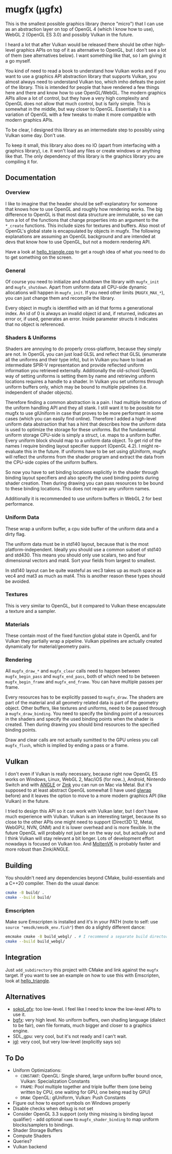 # mugfx (µgfx)

This is the smallest possible graphics library (hence "micro") that I can use as an abstraction layer on top of OpenGL 4 (which I know how to use), WebGL 2 (OpenGL ES 3.0) and possibly Vulkan in the future.

I heard a lot that after Vulkan would be released there should be other high-level graphics APIs on top of it as alternative to OpenGL, but I don't see a lot of them (see alternatives below). I want something like that, so I am giving it a go myself.

You kind of need to read a book to understand how Vulkan works and if you want to use a graphics API abstraction library that supports Vulkan, you almost always need to understand Vulkan too, which imho defeats the point of the library. This is intended for people that have rendered a few things here and there and know how to use OpenGL/WebGL. The modern graphics APIs allow a lot of control, but they have a very high complexity and OpenGL does not allow that much control, but is fairly simple. This is somewhat in the middle, but way closer to OpenGL. Essentially it is a variation of OpenGL with a few tweaks to make it more compatible with modern graphics APIs.

To be clear, I designed this library as an intermediate step to possibly using Vulkan some day. Don't use.

To keep it small, this library also does no IO (apart from interfacing with a graphics library), i.e. it won't load any files or create windows or anything like that. The only dependency of this library is the graphics library you are compiling it for.

## Documentation

### Overview

I like to imagine that the header should be self-explanatory for someone that knows how to use OpenGL and roughly how rendering works. The big difference to OpenGL is that most data structure are immutable, so we can turn a lot of the functions that change properties into an argument to the `*_create` functions. This include sizes for textures and buffers. Also most of OpenGL's global state is encapsulated by objects in mugfx. The following explanations are assuming an OpenGL background and are intended at devs that know how to use OpenGL, but not a modern rendering API.

Have a look at [hello_triangle.cpp](examples/hello_triangle.cpp) to get a rough idea of what you need to do to get something on the screen.

### General

Of course you need to initialize and shutdown the library with `mugfx_init` and `mugfx_shutdown`. Apart from uniform data all CPU-side dynamic allocations will happen in `mugfx_init`. If you need other limits (`MUGFX_MAX_*`), you can just change them and recompile the library.

Every object in mugfx is identified with an id that forms a generational index. An id of 0 is always an invalid object id and, if returned, indicates an error or, if used, generates an error. Inside parameter structs it indicates that no object is referenced.

### Shaders & Uniforms

Shaders are annoying to do properly cross-platform, because they simply are not. In OpenGL you can just load GLSL and reflect that GLSL (enumerate all the uniforms and their type info), but in Vulkan you have to load an intermediate SPIR-V representation and provide reflected uniform information you retrieved externally. Additionally the old-school OpenGL way of setting uniforms is setting them by name and retrieving uniform locations requires a handle to a shader. In Vulkan you set uniforms through uniform buffers only, which may be bound to multiple pipelines (i.e. independent of shader objects).

Therefore finding a common abstraction is a pain. I had multiple iterations of the uniform handling API and they all stank. I still want it to be possible for mugfx to use glUniform in case that proves to be more performant in some cases (which you can easily find online). Therefore I added a high-level uniform data abstraction that has a hint that describes how the uniform data is used to optimize the storage for these uniforms. But the fundamental uniform storage CPU-side is simply a struct, i.e. maps to a uniform buffer. Every uniform block should map to a uniform data object. To get rid of the names I require binding layout specifier support (OpenGL 4.2). I might re-evaluate this in the future. If uniforms have to be set using glUniform, mugfx will reflect the uniforms from the shader program and extract the data from the CPU-side copies of the uniform buffers.

So now you have to set binding locations explicitly in the shader through binding layout specifiers and also specify the used binding points during shader creation. Then during drawing you can pass resources to be bound to these binding locations. This does not require any uniform names.

Additionally it is recommended to use uniform buffers in WebGL 2 for best performance.

### Uniform Data

These wrap a uniform buffer, a cpu side buffer of the uniform data and a dirty flag.

The uniform data must be in std140 layout, because that is the most platform-independent. Ideally you should use a common subset of std140 and std430. This means you should only use scalars, two and four dimensional vectors and mat4. Sort your fields from largest to smallest.

In std140 layout can be quite wasteful as vec3 takes up as much space as vec4 and mat3 as much as mat4. This is another reason these types should be avoided.

### Textures

This is very similar to OpenGL, but it compared to Vulkan these encapsulate a texture and a sampler.

### Materials

These contain most of the fixed function global state in OpenGL and for Vulkan they partially wrap a pipeline. Vulkan pipelines are actually created dynamically for material/geometry pairs.

### Rendering

All `mugfx_draw_*` and `mugfx_clear` calls need to happen between `mugfx_begin_pass` and `mugfx_end_pass`, both of which need to be between `mugfx_begin_frame` and `mugfx_end_frame`. You can have multiple passes per frame.

Every resources has to be explicitly passed to `mugfx_draw`. The shaders are part of the material and all geometry related data is part of the geometry object. Other buffers, like textures and uniforms, need to be passed through a `mugfx_draw_binding`. You need to specify the binding point of a resources in the shaders and specify the used binding points when the shader is created. Then during drawing you should bind resources to the specified binding points.

Draw and clear calls are not actually sumitted to the GPU unless you call `mugfx_flush`, which is implied by ending a pass or a frame.

## Vulkan

I don't even if Vulkan is really necessary, because right now OpenGL ES works on Windows, Linux, WebGL 2, Mac/iOS (for now..), Android, Nintendo Switch and with [ANGLE](https://github.com/google/angle) or [Zink](https://docs.mesa3d.org/drivers/zink.html) you can run on Mac via Metal. But it's supposed to at least abstract OpenGL somewhat (I have used [glwrap](https://github.com/pfirsich/glwrap/) before) and it leaves the option to move to a more modern graphics API (like Vulkan) in the future.

I tried to design this API so it can work with Vulkan later, but I don't have much experience with Vulkan.
Vulkan is an interesting target, because its so close to the other APIs one might need to support (Direct3D 12, Metal, WebGPU, NVN, GNM) and it is lower overhead and is more flexible. In the future OpenGL will probably not just be on the way out, but actually out and I think Vulkan will stay relevant a bit longer. Lots of development effort nowadays is focused on Vulkan too. And [MoltenVK](https://github.com/KhronosGroup/MoltenVK) is probably faster and more robust than Zink/ANGLE.

## Building

You shouldn't need any dependencies beyond CMake, build-essentials and a C++20 compiler. Then do the usual dance:

```bash
cmake -B build/ .
cmake --build build/
```

### Emscripten

Make sure Emscripten is installed and it's in your PATH (note to self: use `source "emsdk/emsdk_env.fish"`) then do a slightly different dance:

```bash
emcmake cmake -B build_webgl/ . # I recommend a separate build directory
cmake --build build_webgl/
```

## Integration

Just `add_subdirectory` this project with CMake and link against the `mugfx` target. If you want to see an example on how to use this with Emscripten, look at [hello_triangle](examples/CMakeLists.txt).

## Alternatives

* [sokol_gfx](https://github.com/floooh/sokol/blob/master/sokol_gfx.h): too low-level. I feel like I need to know the low-level APIs to use it.
* [bgfx](https://github.com/bkaradzic/bgfx): very high level. No uniform buffers, own shading language (dialect to be fair), own file formats, much bigger and closer to a graphics engine.
* SDL_gpu: very cool, but it's not ready and I can't wait.
* [igl](https://github.com/facebook/igl): very cool, but very low-level (explicitly says so)

## To Do

* Uniform Optimizations:
  - `CONSTANT`: OpenGL: Single shared, large uniform buffer bound once, Vulkan: Specialization Constants
  - `FRAME`: Pool multiple together and triple buffer them (one being written by CPU, one waiting for GPU, one being read by GPU)
  - `DRAW`: OpenGL: glUniform, Vulkan: Push Constants
* Figure out how to export symbols on Windows properly
* Disable checks when debug is not set
* Consider OpenGL 3.3 support (only thing missing is binding layout qualifier) - add optional `name` to `mugfx_shader_binding` to map uniform blocks/samplers to bindings.
* Shader Storage Buffers
* Compute Shaders
* Queries?
* Vulkan backend
